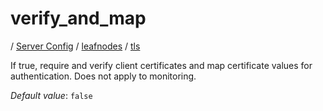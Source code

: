 # verify_and_map

/ [Server Config](../../../README.md) / [leafnodes](../../README.md) / [tls](../README.md) 

If true, require and verify client certificates and map certificate values for authentication. Does not apply to monitoring.

*Default value*: `false`

